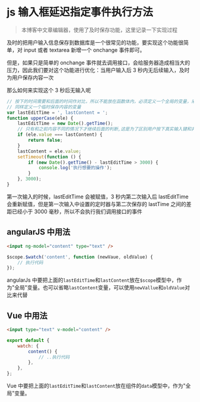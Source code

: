 <!-- Date: 2016-08-19 20:57 -->

# js 输入框延迟指定事件执行方法

> 本博客中文章编辑器，使用了及时保存功能，这里记录一下实现过程

及时的把用户输入信息保存到数据库是一个很常见的功能，要实现这个功能很简单，对 input 或者 textarea 新增一个 onchange 事件即可。

但是，如果只是简单的 onchange 事件就去调用接口，会给服务器造成相当大的压力，因此我们要对这个功能进行优化：当用户输入后 3 秒内无后续输入，及时为用户保存内容一次

那么如何来实现这个 3 秒后无输入呢

```js
// 按下的时间需要和后面的时间作对比，所以不能放在函数体内，必须定义一个全局的变量，来存储用户改变内容的时间
// 同样定义一个临时保存内容的变量
var lastEditTime = ', lastContent = ';
function upperCase(ele) {
    lastEditTime = new Date().getTime();
    // 只有和之前内容不同的情况下才继续后面的判断,这是为了区别用户按下真实输入键和非真实输入键，比如上下左右等
    if (ele.value === lastContent) {
        return false;
    }
    lastContent = ele.value;
    setTimeout(function () {
        if (new Date().getTime() - lastEditTime > 3000) {
            console.log('执行想要的操作');
        }
    }, 3000);
}
```

第一次输入的时候，lastEditTime 会被赋值，3 秒内第二次输入后 lastEditTime 会重新赋值，但是第一次输入中设置的定时器与第二次保存的 lastTime 之间的差距已经小于 3000 毫秒，所以不会执行我们调用接口的事件

## angularJS 中用法

```html
<input ng-model="content" type="text" />
```

```js
$scope.$watch('content', function (newVaue, oldValue) {
    // 执行代码
});
```

angularJs 中要把上面的`lastEditTime`和`lastContent`放在`$scope`模型中，作为"全局"变量。也可以省略`lastContent`变量，可以使用`newVallue`和`oldValue`对比来代替

## Vue 中用法

```html
<input type="text" v-model="content" />
```

```js
export default {
    watch: {
        content() {
            // ..执行代码
        },
    },
};
```

Vue 中要把上面的`lastEditTime`和`lastContent`放在组件的`data`模型中，作为"全局"变量。
